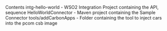 Contents
      intg-hello-world - WSO2 Integration Project containing the API, sequence
      HelloWorldConnector - Maven project containing the Sample Connector
      tools/addCarbonApps - Folder containing the tool to inject cars into the pcom csb image

